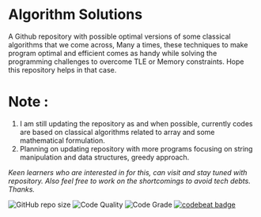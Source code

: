# Algorithm Solutions
A Github repository with possible optimal versions of some classical algorithms that we come across, Many a times, these techniques to make program optimal and efficient comes as handy while solving the programming challenges to overcome TLE or Memory constraints. Hope this repository helps in that case.
 


# Note : 

1. I am still updating the repository as and when possible, currently codes are based on classical algorithms related to array and some mathematical formulation. 
2. Planning on updating repository with more programs focusing on string manipulation and data structures, greedy approach. 

_Keen learners who are interested in for this, can visit and stay tuned with repository. 
Also feel free to work on the shortcomings to avoid tech debts. Thanks._

<img alt="GitHub repo size" src="https://img.shields.io/github/repo-size/theprogrammedwords/Algorithm-Solutions-Java?style=plastic">    <img alt="Code Quality" src="https://www.code-inspector.com/project/22048/score/svg?style=plastic">    <img alt="Code Grade" src="https://www.code-inspector.com/project/22048/status/svg?style=plastic">    <a href="https://codebeat.co/projects/github-com-theprogrammedwords-algorithm-solutions-java-master"><img alt="codebeat badge" src="https://codebeat.co/badges/73ff2c90-24c8-4795-827d-59af8ba9dd30" /></a>

